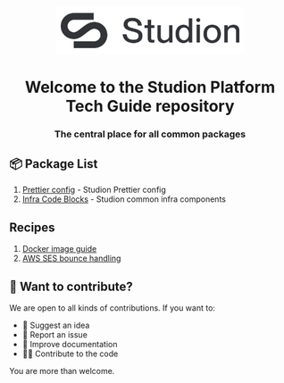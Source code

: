 <div align="center">
  <img 
    src="assets/images/logo.png" 
    alt="Studion Logo" 
    width="320" 
    style="padding: 10px; background-color: white;">
  <h1>Welcome to the Studion Platform Tech Guide repository</h1>
  <h3><strong>The central place for all common packages</strong></h3>
</div>

## 📦 Package List

1. [Prettier config](https://github.com/ExtensionEngine/prettier-config) - Studion Prettier config
2. [Infra Code Blocks](https://github.com/ExtensionEngine/infra-code-blocks) - Studion common infra components

## Recipes

1. [Docker image guide](./recipes/docker-image-guide.md)
1. [AWS SES bounce handling](./recipes/ses-bounce-handling.md)

## 🙌 Want to contribute?

We are open to all kinds of contributions. If you want to:

- 🤔 Suggest an idea
- 🐛 Report an issue
- 📖 Improve documentation
- 👨‍💻 Contribute to the code

You are more than welcome.
